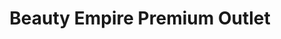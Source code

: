 ---
title: "Beauty Empire Premium Outlet"
url: /houston/beauty-empire-premium-outlet/
shop: beauty
---
